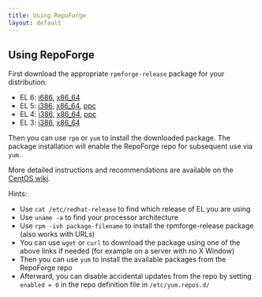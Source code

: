 ```yaml
---
title: Using RepoForge
layout: default
---
```


## Using RepoForge ##

First download the appropriate `rpmforge-release` package for your distribution:

* EL 6: [i686](http://pkgs.repoforge.org/rpmforge-release/rpmforge-release-0.5.2-2.el6.rf.i686.rpm), [x86_64](http://pkgs.repoforge.org/rpmforge-release/rpmforge-release-0.5.2-2.el6.rf.x86_64.rpm)
* EL 5: [i386](http://pkgs.repoforge.org/rpmforge-release/rpmforge-release-0.5.2-2.el5.rf.i386.rpm), [x86_64](http://pkgs.repoforge.org/rpmforge-release/rpmforge-release-0.5.2-2.el5.rf.x86_64.rpm), [ppc](http://pkgs.repoforge.org/rpmforge-release/rpmforge-release-0.5.1-1.el5.rf.ppc.rpm)
* EL 4: [i386](http://pkgs.repoforge.org/rpmforge-release/rpmforge-release-0.5.2-2.el4.rf.i386.rpm), [x86_64](http://pkgs.repoforge.org/rpmforge-release/rpmforge-release-0.5.2-2.el4.rf.x86_64.rpm), [ppc](http://pkgs.repoforge.org/rpmforge-release/rpmforge-release-0.5.1-1.el4.rf.ppc.rpm)
* EL 3: [i386](http://pkgs.repoforge.org/rpmforge-release/rpmforge-release-0.5.2-2.el3.rf.i386.rpm), [x86_64](http://pkgs.repoforge.org/rpmforge-release/rpmforge-release-0.5.2-2.el3.rf.x86_64.rpm)

Then you can use `rpm` or `yum` to install the downloaded package. The package installation will enable the RepoForge repo for subsequent use via `yum`.

More detailed instructions and recommendations are available on the [CentOS wiki](http://wiki.centos.org/AdditionalResources/Repositories/RPMForge).

Hints:

* Use `cat /etc/redhat-release` to find which release of EL you are using
* Use `uname -a` to find your processor architecture
* Use `rpm -ivh package-filename` to install the rpmforge-release package (also works with URLs)
* You can use `wget` or `curl` to download the package using one of the above links if needed (for example on a server with no X Window)
* Then you can use `yum` to install the available packages from the RepoForge repo
* Afterward, you can disable accidental updates from the repo by setting `enabled = 0` in the repo definition file in `/etc/yum.repos.d/`

